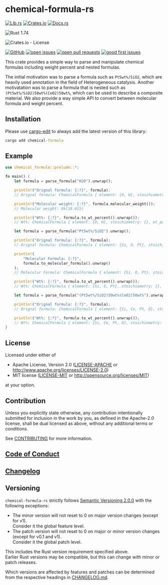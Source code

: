# chemical-formula-rs

[![Lib.rs](https://img.shields.io/badge/Lib.rs-*-84f)](https://lib.rs/crates/chemical-formula)
[![Crates.io](https://img.shields.io/crates/v/chemical-formula)](https://crates.io/crates/chemical-formula)
[![Docs.rs](https://docs.rs/chemical-formula/badge.svg)](https://docs.rs/chemical-formula)

![Rust 1.74](https://img.shields.io/static/v1?logo=Rust&label=&message=1.74&color=grey)

<!-- [![CI](https://github.com/Ameyanagi/chemical-formula-rs/workflows/CI/badge.svg?branch=develop)](https://github.com/Ameyanagi/chemical-formula-rs/actions?query=workflow%3ACI+branch%3Adevelop) -->

![Crates.io - License](https://img.shields.io/crates/l/chemical-formula/0.1.0)

[![GitHub](https://img.shields.io/static/v1?logo=GitHub&label=&message=%20&color=grey)](https://github.com/Ameyanagi/chemical-formula-rs)
[![open issues](https://img.shields.io/github/issues-raw/Ameyanagi/chemical-formula-rs)](https://github.com/Ameyanagi/chemical-formula-rs/issues)
[![open pull requests](https://img.shields.io/github/issues-pr-raw/Ameyanagi/chemical-formula-rs)](https://github.com/Ameyanagi/chemical-formula-rs/pulls)
[![good first issues](https://img.shields.io/github/issues-raw/Ameyanagi/chemical-formula-rs/good%20first%20issue?label=good+first+issues)](https://github.com/Ameyanagi/chemical-formula-rs/contribute)

This crate provides a simple way to parse and manipulate chemical formulas including weight percent and nested formulas.

The initial motivation was to parse a formula such as `Pt5wt%/SiO2`, which are heavily used annotation in the field of Heterogeneous catalysis.
Another motivatation was to parse a formula that is nested such as `(Pt5wt%/SiO2)50wt%(CeO2)50wt%`, which can be used to describe a composite material.
We also provide a way simple API to convert between molecular formula and weight percent.

## Installation

Please use [cargo-edit](https://crates.io/crates/cargo-edit) to always add the latest version of this library:

```cmd
cargo add chemical-formula
```

## Example

```rust
use chemical_formula::prelude::*;

fn main() {
    let formula = parse_formula("H2O").unwrap();

    println!("Orignal formula: {:?}", formula);
    // Orignal formula: ChemicalFormula { element: {O, H}, stoichiometry: {H: 2.0, O: 1.0}, wt_percent: {} }

    println!("Molecular weight: {:?}", formula.molecular_weight());
    // Molecular weight: Ok(18.015)

    println!("Wt%: {:?}", formula.to_wt_percent().unwrap());
    // Wt%: ChemicalFormula { element: {O, H}, stoichiometry: {}, wt_percent: {H: 11.19067443796836, O: 88.80932556203165} }

    let formula = parse_formula("Pt5wt%/SiO2").unwrap();

    println!("Orignal formula: {:?}", formula);
    // Orignal formula: ChemicalFormula { element: {Si, O, Pt}, stoichiometry: {Si: 1.0, O: 2.0}, wt_percent: {Pt: 5.0} }

    println!(
        "Molecular Formula: {:?}",
        formula.to_molecular_formula().unwrap()
    );
    // Molecular Formula: ChemicalFormula { element: {Si, O, Pt}, stoichiometry: {Si: 1.0, Pt: 0.016209751480873558, O: 2.0}, wt_percent: {} }

    println!("Wt%: {:?}", formula.to_wt_percent().unwrap());
    // Wt%: ChemicalFormula { element: {Si, O, Pt}, stoichiometry: {}, wt_percent: {Pt: 5.0, Si: 44.406487692026026, O: 50.59351230797397} }

    let formula = parse_formula("(Pt5wt%/SiO2)50wt%(CeO2)50wt%").unwrap();

    println!("Orignal formula: {:?}", formula);
    // Orignal formula: ChemicalFormula { element: {Si, Ce, Pt, O}, stoichiometry: {}, wt_percent: {Si: 22.203243846013017, O: 34.59233931398559, Pt: 2.5000000000000004, Ce: 40.70441684000139} }

    println!("Wt%: {:?}", formula.to_wt_percent().unwrap());
    // Wt%: ChemicalFormula { element: {Si, Ce, Pt, O}, stoichiometry: {}, wt_percent: {Si: 22.203243846013017, O: 34.59233931398559, Pt: 2.5000000000000004, Ce: 40.70441684000139} }
}
```

## License

Licensed under either of

- Apache License, Version 2.0
  ([LICENSE-APACHE](LICENSE-APACHE) or <http://www.apache.org/licenses/LICENSE-2.0>)
- MIT license
  ([LICENSE-MIT](LICENSE-MIT) or <http://opensource.org/licenses/MIT>)

at your option.

## Contribution

Unless you explicitly state otherwise, any contribution intentionally submitted
for inclusion in the work by you, as defined in the Apache-2.0 license, shall be
dual licensed as above, without any additional terms or conditions.

See [CONTRIBUTING](CONTRIBUTING.md) for more information.

## [Code of Conduct](CODE_OF_CONDUCT.md)

## [Changelog](CHANGELOG.md)

## Versioning

`chemical-formula-rs` strictly follows [Semantic Versioning 2.0.0](https://semver.org/spec/v2.0.0.html) with the following exceptions:

- The minor version will not reset to 0 on major version changes (except for v1).  
  Consider it the global feature level.
- The patch version will not reset to 0 on major or minor version changes (except for v0.1 and v1).  
  Consider it the global patch level.

This includes the Rust version requirement specified above.  
Earlier Rust versions may be compatible, but this can change with minor or patch releases.

Which versions are affected by features and patches can be determined from the respective headings in [CHANGELOG.md](CHANGELOG.md).

<!-- Note that dependencies of this crate may have a more lenient MSRV policy! -->
<!-- Please use `cargo +nightly update -Z minimal-versions` in your automation if you don't generate Cargo.lock manually (or as necessary) and require support for a compiler older than current stable. -->
